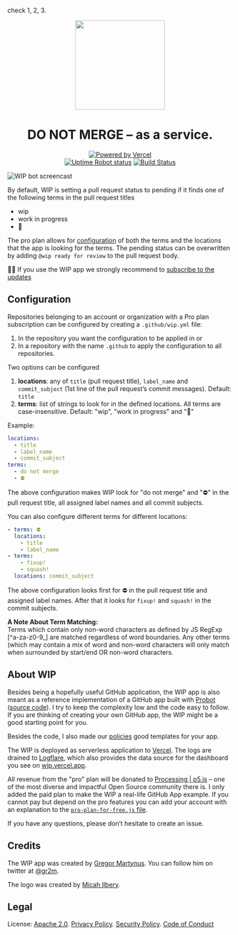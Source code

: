 check 1, 2, 3.

<p align=center><a href="https://github.com/wip/app/tree/master/assets"><img src="https://github.com/wip/app/raw/master/assets/wip-logo.png" alt="" width="200" height="200"></a></p>

<h1 align="center">DO NOT MERGE – as a service.</h1>

<p align="center">
  <a href="https://vercel.com/?utm_source=wip&utm_campaign=oss" rel="nofollow"><img src="https://github.com/wip/app/raw/master/assets/powered-by-vercel.svg" alt="Powered by Vercel"></a>
  <br>
  <a href="https://stats.uptimerobot.com/Dq46zf6PY" rel="nofollow"><img src="https://img.shields.io/uptimerobot/status/m779429441-a6394a1f5546b634ac6b52f8.svg" alt="Uptime Robot status"></a>
  <a href="https://github.com/octokit/app.js/actions?workflow=Test" rel="nofollow"><img alt="Build Status" src="https://github.com/octokit/app.js/workflows/Test/badge.svg"></a>
</p>

![WIP bot screencast](https://github.com/wip/app/raw/master/assets/wip.gif)

By default, WIP is setting a pull request status to pending if it finds one of the following terms in the pull request titles

- wip
- work in progress
- :construction:

The pro plan allows for [configuration](#configuration) of both the terms and the locations that the app is looking for the terms. The pending status can be overwritten by adding `@wip ready for review` to the pull request body.

:robot::postal_horn: If you use the WIP app we strongly recommend to [subscribe to the updates](https://github.com/wip/app/issues/89)

## Configuration

Repositories belonging to an account or organization with a Pro plan subscription can be configured by creating a `.github/wip.yml` file:

1. In the repository you want the configuration to be applied in or
2. In a repository with the name `.github` to apply the configuration to all repositories.

Two options can be configured

1. **locations**: any of `title` (pull request title), `label_name` and `commit_subject` (1st line of the pull request’s commit messages). Default: `title`
2. **terms**: list of strings to look for in the defined locations. All terms are case-insensitive. Default: "wip", "work in progress" and ":construction:"

Example:

```yaml
locations:
  - title
  - label_name
  - commit_subject
terms:
  - do not merge
  - ⛔
```

The above configuration makes WIP look for "do not merge" and ":no_entry:" in the pull request title, all assigned label names and all commit subjects.

You can also configure different terms for different locations:

```yaml
- terms: ⛔
  locations:
    - title
    - label_name
- terms:
    - fixup!
    - squash!
  locations: commit_subject
```

The above configuration looks first for :no_entry: in the pull request title and assigned label names. After that it looks for `fixup!` and `squash!` in the commit subjects.

**A Note About Term Matching:**  
Terms which contain only non-word characters as defined by JS RegExp [^a-za-z0-9_] are matched regardless of word boundaries. Any other terms (which may contain a mix of word and non-word characters will only match when surrounded by start/end OR non-word characters.

## About WIP

Besides being a hopefully useful GitHub application, the WIP app is also meant as a reference implementation of a GitHub app built with [Probot](https://probot.github.io/) ([source code](https://github.com/wip/app)). I try to keep the complexity low and the code easy to follow. If you are thinking of creating your own GitHub app, the WIP might be a good starting point for you.

Besides the code, I also made our [policies](https://github.com/wip/policies) good templates for your app.

The WIP is deployed as serverless application to [Vercel](https://vercel.com/?utm_source=wip&utm_campaign=oss). The logs are drained to [Logflare](https://logflare.app/), which also provides the data source for the dashboard you see on [wip.vercel.app](https://wip.vercel.app).

All revenue from the "pro" plan will be donated to [Processing | p5.js](https://p5js.org/download/support.html) – one of the most diverse and impactful Open Source community there is. I only added the paid plan to make the WIP a real-life GitHub App example. If you cannot pay but depend on the pro features you can add your account with an explanation to the [`pro-plan-for-free.js` file](pro-plan-for-free.js).

If you have any questions, please don’t hesitate to create an issue.

## Credits

The WIP app was created by [Gregor Martynus](https://github.com/gr2m). You can follow him on twitter at [@gr2m](https://twitter.com/gr2m).

The logo was created by [Micah Ilbery](https://github.com/micahilbery).

## Legal

License: [Apache 2.0](LICENSE). [Privacy Policy](https://github.com/wip/policies/blob/master/PRIVACY.md). [Security Policy](https://github.com/wip/policies/blob/master/SECURITY.md). [Code of Conduct](CODE_OF_CONDUCT.md)

